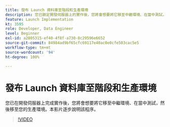 ```yaml
---
title: 發布 Launch 資料庫至階段和生產環境
description: 您已鎖定開發伺服器上的實作後，您將會想要將它移至中繼環境、在當中測試，然後移至您的生產環境。本影片逐步說明該程序。
feature: Launch Implementation
kt: 3595
role: Developer, Data Engineer
level: Beginner
exl-id: a2805315-ef40-4f8f-a730-8c29596e6652
source-git-commit: 84984ad9bf65cfc69117e40ac0e0cfe503cac5e5
workflow-type: tm+mt
source-wordcount: '94'
ht-degree: 100%

---
```


# 發布 Launch 資料庫至階段和生產環境

您已在開發伺服器上完成實作後，您將會想要將它移至中繼環境、在當中測試，然後移至您的生產環境。本影片逐步說明該程序。

>[!VIDEO](https://video.tv.adobe.com/v/28777/?quality=12&learn=on)
